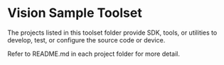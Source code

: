 # Vision Sample Toolset

The projects listed in this toolset folder provide SDK, tools, or utilities to develop, test, or configure the source code or device.  

Refer to README.md in each project folder for more detail.
